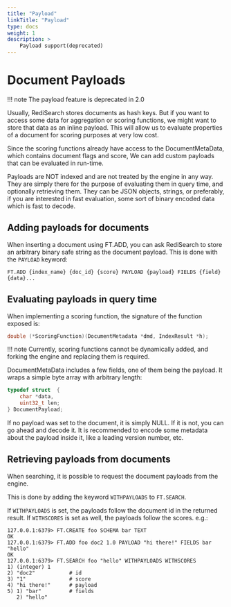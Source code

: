 ```yaml
---
title: "Payload"
linkTitle: "Payload"
type: docs
weight: 1
description: >
    Payload support(deprecated)
---
```


# Document Payloads

!!! note
    The payload feature is deprecated in 2.0
    
Usually, RediSearch stores documents as hash keys. But if you want to access some data for aggregation or scoring functions, we might want to store that data as an inline payload. This will allow us to evaluate properties of a document for scoring purposes at very low cost.

Since the scoring functions already have access to the DocumentMetaData, which contains document flags and score, We can add custom payloads that can be evaluated in run-time.

Payloads are NOT indexed and are not treated by the engine in any way. They are simply there for the purpose of evaluating them in query time, and optionally retrieving them. They can be JSON objects, strings, or preferably, if you are interested in fast evaluation, some sort of binary encoded data which is fast to decode.

## Adding payloads for documents

When inserting a document using FT.ADD, you can ask RediSearch to store an arbitrary binary safe string as the document payload. This is done with the `PAYLOAD` keyword:

```
FT.ADD {index_name} {doc_id} {score} PAYLOAD {payload} FIELDS {field} {data}...
```

## Evaluating payloads in query time

When implementing a scoring function, the signature of the function exposed is:

```c
double (*ScoringFunction)(DocumentMetadata *dmd, IndexResult *h);
```

!!! note
    Currently, scoring functions cannot be dynamically added, and forking the engine and replacing them is required.

DocumentMetaData includes a few fields, one of them being the payload. It wraps a simple byte array with arbitrary length:

```c
typedef struct  {
    char *data,
    uint32_t len;
} DocumentPayload;
```

If no payload was set to the document, it is simply NULL. If it is not, you can go ahead and decode it. It is recommended to encode some metadata about the payload inside it, like a leading version number, etc.

## Retrieving payloads from documents

When searching, it is possible to request the document payloads from the engine. 

This is done by adding the keyword `WITHPAYLOADS` to `FT.SEARCH`. 

If `WITHPAYLOADS` is set, the payloads follow the document id in the returned result. 
If `WITHSCORES` is set as well, the payloads follow the scores. e.g.:

```
127.0.0.1:6379> FT.CREATE foo SCHEMA bar TEXT
OK
127.0.0.1:6379> FT.ADD foo doc2 1.0 PAYLOAD "hi there!" FIELDS bar "hello"
OK
127.0.0.1:6379> FT.SEARCH foo "hello" WITHPAYLOADS WITHSCORES
1) (integer) 1
2) "doc2"           # id
3) "1"              # score
4) "hi there!"      # payload
5) 1) "bar"         # fields
   2) "hello"
```
